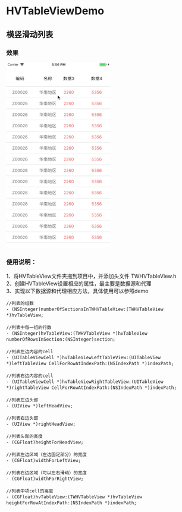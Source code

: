 # HVTableViewDemo
## 横竖滑动列表
### 效果
![image](https://github.com/towey/HVTableViewDemo/blob/master/gif/hvTableView.gif)
<br/>
### 使用说明：
1、将HVTableView文件夹拖到项目中，并添加头文件 TWHVTableView.h
<br/>
2、创建HVTableView设置相应的属性，最主要是数据源和代理
<br/>
3、实现以下数据源和代理相应方法，具体使用可以参照demo

```objc
//列表的组数
- (NSInteger)numberOfSectionsInTWHVTableView:(TWHVTableView *)hvTableView;

//列表中每一组的行数
- (NSInteger)hvTableView:(TWHVTableView *)hvTableView numberOfRowsInSection:(NSInteger)section;

//列表左边内容的cell
- (UITableViewCell *)hvTableViewLeftTableView:(UITableView *)leftTableView CellForRowAtIndexPath:(NSIndexPath *)indexPath;

//列表右边内容的cell
- (UITableViewCell *)hvTableViewRightTableView:(UITableView *)rightTableView CellForRowAtIndexPath:(NSIndexPath *)indexPath;

//列表左边头部
- (UIView *)leftHeadView;

//列表右边头部
- (UIView *)rightHeadView;

//列表头部的高度
- (CGFloat)heightForHeadView;

//列表左边区域（左边固定部分）的宽度
- (CGFloat)widthForLeftView;

//列表右边区域（可以左右滑动）的宽度
- (CGFloat)widthForRightView;

//列表中项cell的高度
- (CGFloat)hvTableView:(TWHVTableView *)hvTableView heightForRowAtIndexPath:(NSIndexPath *)indexPath;
```

